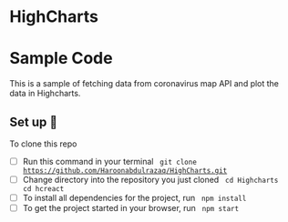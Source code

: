 # HighCharts

# Sample Code
This is a sample of fetching data from coronavirus map API
and plot the data in Highcharts.


## Set up 🔧
 To clone this repo
 - [ ] Run this command in your terminal
      <code> git clone https://github.com/Haroonabdulrazaq/HighCharts.git</code>
 - [ ] Change directory into the repository you just cloned
      <code> cd Highcharts </code>
      <code> cd hcreact </code>
 - [ ] To install all dependencies for the project, run
      <code> npm install </code>
 - [ ] To get the project started in your browser, run
      <code> npm start </code>
